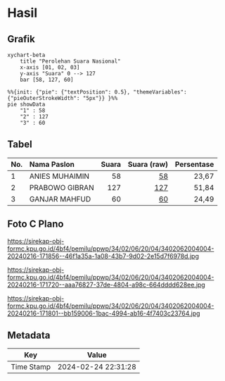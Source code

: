 # Hasil

## Grafik

```mermaid
xychart-beta
    title "Perolehan Suara Nasional"
    x-axis [01, 02, 03]
    y-axis "Suara" 0 --> 127
    bar [58, 127, 60]
```

```mermaid
%%{init: {"pie": {"textPosition": 0.5}, "themeVariables": {"pieOuterStrokeWidth": "5px"}} }%%
pie showData
    "1" : 58
    "2" : 127
    "3" : 60
```

## Tabel

| No. | Nama Paslon    | Suara | Suara (raw) | Persentase |
|:--- |:-------------- | -----:| -----------:| ----------:|
| 1   | ANIES MUHAIMIN | 58    | [58][p-1]   | 23,67      |
| 2   | PRABOWO GIBRAN | 127   | [127][p-2]  | 51,84      |
| 3   | GANJAR MAHFUD  | 60    | [60][p-3]   | 24,49      |


[p-1]: https://github.com/gigit-pemilu/pemilu-2024/blob/main/pilpres/hitung-suara/sub/34-di-yogyakarta/sub/02-bantul/sub/06-pandak/sub/2004-wijirejo/sub/004-tps/sub/paslon-1.txt
[p-2]: https://github.com/gigit-pemilu/pemilu-2024/blob/main/pilpres/hitung-suara/sub/34-di-yogyakarta/sub/02-bantul/sub/06-pandak/sub/2004-wijirejo/sub/004-tps/sub/paslon-2.txt
[p-3]: https://github.com/gigit-pemilu/pemilu-2024/blob/main/pilpres/hitung-suara/sub/34-di-yogyakarta/sub/02-bantul/sub/06-pandak/sub/2004-wijirejo/sub/004-tps/sub/paslon-3.txt

## Foto C Plano

https://sirekap-obj-formc.kpu.go.id/4bf4/pemilu/ppwp/34/02/06/20/04/3402062004004-20240216-171856--46f1a35a-1a08-43b7-9d02-2e15d7f6978d.jpg

https://sirekap-obj-formc.kpu.go.id/4bf4/pemilu/ppwp/34/02/06/20/04/3402062004004-20240216-171720--aaa76827-37de-4804-a98c-664dddd628ee.jpg

https://sirekap-obj-formc.kpu.go.id/4bf4/pemilu/ppwp/34/02/06/20/04/3402062004004-20240216-171801--bb159006-1bac-4994-ab16-4f7403c23764.jpg


## Metadata

| Key        | Value               |
| ---------- | ------------------- |
| Time Stamp | 2024-02-24 22:31:28 |




